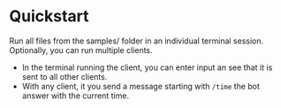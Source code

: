# Quickstart

Run all files from the samples/ folder in an individual terminal session.
Optionally, you can run multiple clients.

- In the terminal running the client, you can enter input an see that it is
    sent to all other clients.
- With any client, it you send a message starting with `/time` the bot answer with
    the current time.